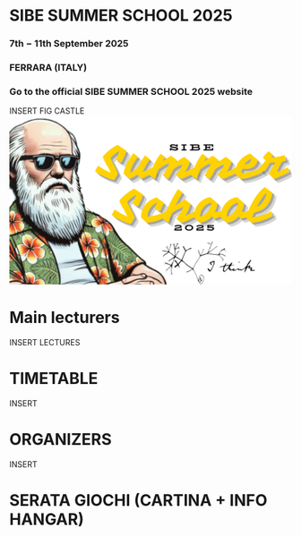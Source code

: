 # SIBE SUMMER SCHOOL 2025

### 7th − 11th September 2025
### FERRARA (ITALY)

### Go to the official SIBE SUMMER SCHOOL 2025 website

INSERT FIG CASTLE
![alt text](https://github.com/SIBE-ita/SIBE_SummerSchool/blob/main/Ferrara_2025/Logo.png?raw=true)

# Main lecturers

INSERT LECTURES

# TIMETABLE

INSERT

# ORGANIZERS

INSERT

# SERATA GIOCHI (CARTINA + INFO HANGAR)
